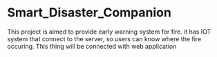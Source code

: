 # Smart_Disaster_Companion

This project is aimed to provide early warning system for fire.
it has IOT system that connect to the server, so users can know where the fire occuring.
This thing will be connected with web application  
